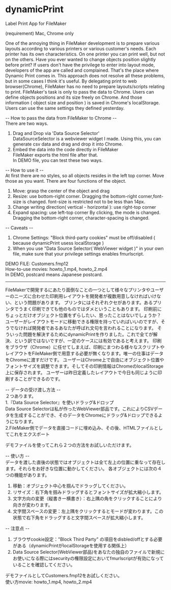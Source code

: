 # dynamicPrint
Label Print App for FileMaker

(requirement) Mac, Chrome only

One of the annoying thing in FileMaker development is to prepare various layouts according to various printers or various customer's needs.
Each printer has its own characteristics. On one printer you can print well, but not on the others. Have you ever wanted to change objects position slightly before print?
If users don't have the privilege to enter into layout mode, developers of the app are called and complained.
That's the place where Dynamic Print comes in.
This approach does not resolve all these problems, but in some cases I think it's useful.
By delegating print to web browser(Chrome), FileMaker has no need to prepare layouts/scripts relating to print.
FileMaker's task is only to pass the data to Chrome. Users can define objects positions and its size freely on Chrome.
And those information ( object size and position ) is saved in Chrome's localStorage.
Users can use the same settings they defined yesterday.

-- How to pass the data from FileMaker to Chrome --  
There are two ways.
1. Drag and Drop via 'Data Source Selector'  
DataSourceSelector is a webviewer widget I made. Using this, you can generate csv data and drag and drop it into Chrome.
2. Embed the data into the code directly in FileMaker  
FileMaker exports the html file after that.  
In DEMO file, you can test these two ways.

-- How to use it --  
At first there are no styles, so all objects resides in the left top corner. Move those as you want.
There are four functions of the object.
1. Move: grasp the center of the object and drag
2. Resize: use bottom-right corner. Dragging the bottom-right corner,font-size is changed.
font-size is restricted not to be less than 14px.
3. Change writing direction( vertical - horizontal ): use right-top corner
4. Expand spacing: use left-top corner By clicking, the mode is changed. Dragging the bottom-right corner, character-spacing is changed.

-- Caveats --
1. Chrome Settings:  "Block third-party cookies" must be off/disabled ( because dynamicPrint usess localStorage )
2. When you use "Data Source Selector( WebViewer widget )" in your own file, make sure that your privilege settings enables fmurlscript.  

DEMO FILE: Customers.fmp12   
How-to-use movies: howto_1.mp4, howto_2.mp4  
In DEMO, postcard means Japanese postcard.

-------------------------------------------------------------------

FileMakerで開発するにあたり面倒なことの一つとして様々なプリンタやユーザーのニーズに合わせた印刷用レイアウトを開発者が複数用意しなければいけない、という問題があります。
プリンタにはそれぞれクセがあります。あるプリンタでうまく印刷できても他のものではダメということもあります。
印刷前にちょっとだけオブジェクト位置をずらしたい、思ったことはないでしょうか？
ユーザーがレイアウトモードに移動できる権限を持っていればいいのですが、そうでなければ開発者であるあなたが呼ばれ文句を言われることになります。
そういった問題を解決するためにdynamicPrintを作りました。これで全てが解決、という訳ではないですが、一定のケースには有効であると考えます。
印刷をブラウザ（Chrome）に任せてしまえば、印刷にまつわる様々なスクリプトやレイアウトをFileMaker側で用意する必要が無くなります。唯一の仕事はデータをChromeに渡すだけです。
ユーザーはChrome上で自由にオブジェクト位置やフォントサイズを調整できます。そしてその印刷情報はChromeのlocalStorage上に保存されます。
ユーザーは昨日定義したレイアウトで今日も同じように印刷することができるのです。

-- データの受け渡し方法 --    
２つあります。  
1.『Data Source Selector』を使いドラッグ&ドロップ  
Data Source Selectorは私が作ったWebViewer部品です。これによりCSVデータを生成することができ、そのデータをChromeにドラッグ&ドロップできるようになります。  
2.FileMaker側でデータを直接コードに埋め込み、その後、HTMLファイルとしてこれをエクスポート

デモファイルを使ってこれら２つの方法をお試しいただけます。

-- 使い方 --  
データを渡した直後の状態ではオブジェクトは全て左上の位置に重なって存在します。それらをお好きな位置に動かしてください。
各オブジェクトには次の４つの機能があります。
1. 移動：オブジェクト中心を掴んでドラッグしてください。
2. リサイズ：右下角を掴みドラッグするとフォントサイズが拡大縮小します。
3. 文字方向の変更（縦書きー横書き）：右上隅の角をクリックすることにより向きが変わります。
4. 文字間スペースの変更：左上隅をクリックするとモードが変わります。この状態で右下角をドラッグすると文字間スペースが拡大縮小します。

-- 注意点 --
1. ブラウザcookie設定："Block Third Party" の項目をdisbled/offとする必要がある（dynamicPrintがlocalStorageを使用する関係上）
2. Data Source Selector(WebViewer部品)をあなたの独自のファイルで新規にお使いになる際にはsecurityの権限設定においてfmurlscriptが有効になっていることを確認してください。   

デモファイルとしてCustomers.fmp12をお試しください。  
使い方movie: howto_1.mp4, howto_2.mp4